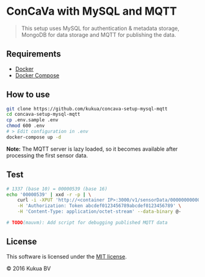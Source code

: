 # ConCaVa with MySQL and MQTT

> This setup uses MySQL for authentication & metadata storage, MongoDB for data storage and MQTT for publishing the data.

## Requirements

- [Docker](https://docs.docker.com/engine/installation/)
- [Docker Compose](https://docs.docker.com/compose/install/)

## How to use

```bash
git clone https://github.com/kukua/concava-setup-mysql-mqtt
cd concava-setup-mysql-mqtt
cp .env.sample .env
chmod 600 .env
# > Edit configuration in .env
docker-compose up -d
```

**Note:** The MQTT server is lazy loaded, so it becomes available after processing the first sensor data.

## Test

```bash
# 1337 (base 10) = 00000539 (base 16)
echo '00000539' | xxd -r -p | \
    curl -i -XPUT 'http://<container IP>:3000/v1/sensorData/0000000000000001' \
    -H 'Authorization: Token abcdef0123456789abcdef0123456789' \
    -H 'Content-Type: application/octet-stream' --data-binary @-

# TODO(mauvm): Add script for debugging published MQTT data
```

## License

This software is licensed under the [MIT license](https://github.com/kukua/concava-setup-mysql-mqtt/blob/master/LICENSE).

© 2016 Kukua BV
